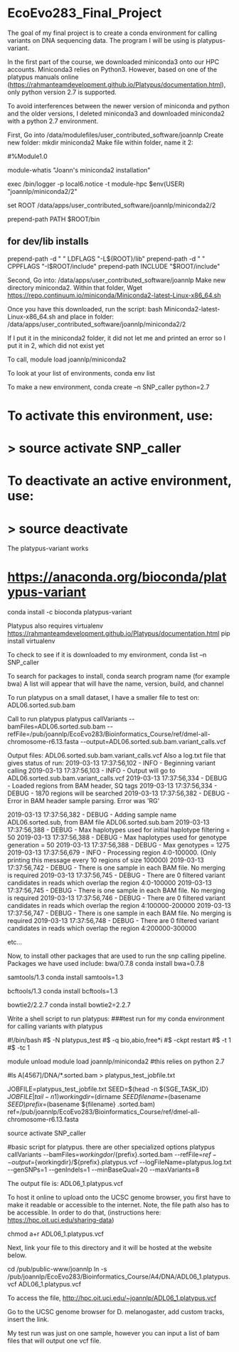 # EcoEvo283_Final_Project

The goal of my final project is to create a conda environment for calling variants on DNA sequencing data. The program I will be using is platypus-variant. 

In the first part of the course, we downloaded miniconda3 onto our HPC accounts. Miniconda3 relies on Python3. However, based on one of the platypus manuals online (https://rahmanteamdevelopment.github.io/Platypus/documentation.html), only python version 2.7 is supported. 

To avoid interferences between the newer version of miniconda and python and the older versions, I deleted miniconda3 and downloaded miniconda2 with a python 2.7 environment. 

First, Go into /data/modulefiles/user_contributed_software/joannlp
Create new folder: mkdir miniconda2
Make file within folder, name it 2: 

#%Module1.0

module-whatis "Joann's miniconda2 installation"

exec /bin/logger -p local6.notice -t module-hpc $env(USER) "joannlp/miniconda2/2"

set ROOT /data/apps/user_contributed_software/joannlp/miniconda2/2

prepend-path    PATH               $ROOT/bin

## for dev/lib installs
prepend-path -d " "   LDFLAGS           "-L${ROOT}/lib"
prepend-path -d " "   CPPFLAGS          "-I$ROOT/include"
prepend-path          INCLUDE           "$ROOT/include"

Second, Go into: /data/apps/user_contributed_software/joannlp
Make new directory miniconda2. Within that folder, 
Wget https://repo.continuum.io/miniconda/Miniconda2-latest-Linux-x86_64.sh

Once you have this downloaded, run the script: bash Miniconda2-latest-Linux-x86_64.sh 
and place in folder: /data/apps/user_contributed_software/joannlp/miniconda2/2

If I put it in the miniconda2 folder, it did not let me and printed an error so I put it in 2, which did not exist yet


To call, module load joannlp/miniconda2

To look at your list of environments, conda env list

To make a new environment, conda create –n SNP_caller python=2.7

# To activate this environment, use:
# > source activate SNP_caller
#
# To deactivate an active environment, use:
# > source deactivate

The platypus-variant works
# https://anaconda.org/bioconda/platypus-variant
conda install -c bioconda platypus-variant

Platypus also requires virtualenv
https://rahmanteamdevelopment.github.io/Platypus/documentation.html
pip install virtualenv

To check to see if it is downloaded to my environment, conda list –n SNP_caller

To search for packages to install, conda search program name (for example bwa)
A list will appear that will have the name, version, build, and channel 




To run platypus on a small dataset, I have a smaller file to test on:
ADL06.sorted.sub.bam

Call to run platypus
platypus callVariants --bamFiles=ADL06.sorted.sub.bam --refFile=/pub/joannlp/EcoEvo283/Bioinformatics_Course/ref/dmel-all-chromosome-r6.13.fasta --output=ADL06.sorted.sub.bam.variant_calls.vcf

Output files: ADL06.sorted.sub.bam.variant_calls.vcf
Also a log.txt file that gives status of run:
2019-03-13 17:37:56,102 - INFO - Beginning variant calling
2019-03-13 17:37:56,103 - INFO - Output will go to ADL06.sorted.sub.bam.variant_calls.vcf
2019-03-13 17:37:56,334 - DEBUG - Loaded regions from BAM header, SQ tags
2019-03-13 17:37:56,334 - DEBUG - 1870 regions will be searched
2019-03-13 17:37:56,382 - DEBUG - Error in BAM header sample parsing. Error was 
'RG'

2019-03-13 17:37:56,382 - DEBUG - Adding sample name ADL06.sorted.sub, from BAM file ADL06.sorted.sub.bam
2019-03-13 17:37:56,388 - DEBUG - Max haplotypes used for initial haplotype filtering = 50
2019-03-13 17:37:56,388 - DEBUG - Max haplotypes used for genotype generation = 50
2019-03-13 17:37:56,388 - DEBUG - Max genotypes = 1275
2019-03-13 17:37:56,679 - INFO - Processing region 4:0-100000. (Only printing this message every 10 regions of size 100000)
2019-03-13 17:37:56,742 - DEBUG - There is one sample in each BAM file. No merging is required
2019-03-13 17:37:56,745 - DEBUG - There are 0 filtered variant candidates in reads which overlap the region 4:0-100000
2019-03-13 17:37:56,745 - DEBUG - There is one sample in each BAM file. No merging is required
2019-03-13 17:37:56,746 - DEBUG - There are 0 filtered variant candidates in reads which overlap the region 4:100000-200000
2019-03-13 17:37:56,747 - DEBUG - There is one sample in each BAM file. No merging is required
2019-03-13 17:37:56,748 - DEBUG - There are 0 filtered variant candidates in reads which overlap the region 4:200000-300000

etc…



Now, to install other packages that are used to run the snp calling pipeline. 
Packages we have used include:
bwa/0.7.8
conda install bwa=0.7.8

samtools/1.3
conda install samtools=1.3

bcftools/1.3
conda install bcftools=1.3

bowtie2/2.2.7
conda install bowtie2=2.2.7

Write a shell script to run platypus:
###test run for my conda environment for calling variants with platypus

#!/bin/bash
#$ -N platypus_test
#$ -q bio,abio,free*i
#$ -ckpt restart
#$ -t 1
#$ -tc 1

module unload
module load joannlp/miniconda2
#this relies on python 2.7

#ls A[4567]/DNA/*.sorted.bam > platypus_test_jobfile.txt

JOBFILE=platypus_test_jobfile.txt
SEED=$(head -n ${SGE_TASK_ID} ${JOBFILE} | tail -n 1)
workingdir=$(dirname ${SEED}
filename=$(basename ${SEED})
prefix=$(basename ${filename} .sorted.bam)
ref=/pub/joannlp/EcoEvo283/Bioinformatics_Course/ref/dmel-all-chromosome-r6.13.fasta

source activate SNP_caller

#basic script for platypus. there are other specialized options
platypus callVariants --bamFiles=${workingdor}/${prefix}.sorted.bam --refFile=${ref} --output=${workingdir}/${prefix}.platypus.vcf --logFileName=platypus.log.txt --genSNPs=1 --genIndels=1 --minBaseQual=20 --maxVariants=8

The output file is: ADL06_1.platypus.vcf

To host it online to upload onto the UCSC genome browser, you first have to make it readable or accessible to the internet. Note, the file path also has to be accessible. In order to do that, (instructions here: https://hpc.oit.uci.edu/sharing-data) 

chmod a+r ADL06_1.platypus.vcf

Next, link your file to this directory and it will be hosted at the website below.  

cd /pub/public-www/joannlp
ln -s /pub/joannlp/EcoEvo283/Bioinformatics_Course/A4/DNA/ADL06_1.platypus.vcf ADL06_1.platypus.vcf

To access the file, 
http://hpc.oit.uci.edu/~joannlp/ADL06_1.platypus.vcf

Go to the UCSC genome browser for D. melanogaster, add custom tracks, insert the link.

My test run was just on one sample, however you can input a list of bam files that will output one vcf file. 

